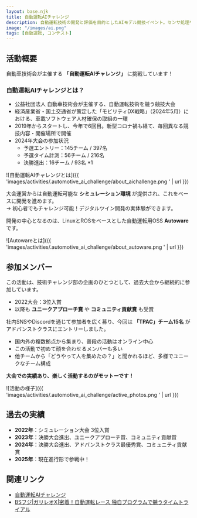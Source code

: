 ```yaml
---
layout: base.njk
title: 自動運転AIチャレンジ
description: 自動運転技術の開発と評価を目的としたAIモデル競技イベント。センサ処理や経路計画をチームで実装し、自律走行の精度と速度を競います。
image: "/images/ai.png"
tags: [自動運転, コンテスト]
---
```


## 活動概要

自動車技術会が主催する **「自動運転AIチャレンジ」** に挑戦しています！

### 自動運転AIチャレンジとは？
- 公益社団法人 自動車技術会が主催する、自動運転技術を競う競技大会  
- 経済産業省・国土交通省が策定した「モビリティDX戦略」（2024年5月）における、車載ソフトウェア人材確保の取組の一環  
- 2019年からスタートし、今年で6回目。新型コロナ禍も経て、毎回異なる競技内容・開催場所で開催  
- 2024年大会の参加状況  
  - 予選エントリー：145チーム / 397名  
  - 予選タイム計測：56チーム / 216名  
  - 決勝進出：16チーム / 93名 *1  

![自動運転AIチャレンジとは]({{ 'images/activities/.automotive_ai_challenge/about_aichallenge.png ' | url }})

大会運営からは自動運転可能な **シミュレーション環境** が提供され、これをベースに開発を進めます。  
→ 初心者でもチャレンジ可能！デジタルツイン開発の実体験ができます。  

開発の中心となるのは、LinuxとROSをベースとした自動運転用OSS **Autoware** です。

![Autowareとは]({{ 'images/activities/.automotive_ai_challenge/about_autoware.png ' | url }})

## 参加メンバー

この活動は、技術チャレンジ部の企画のひとつとして、過去大会から継続的に参加しています。  

- 2022大会：3位入賞  
- 以降も **ユニークアプローチ賞** や **コミュニティ貢献賞** も受賞  

社内SNSやDiscordを通じて参加者を広く募り、今回は **「TPAC」チーム15名** がアドバンストクラスにエントリーしました。  

- 国内外の複数拠点から集まり、普段の活動はオンライン中心  
- この活動で初めて顔を合わせるメンバーも多い  
- 他チームから「どうやって人を集めたの？」と聞かれるほど、多様でユニークなチーム構成  

**大会での実績あり、楽しく活動するのがモットーです！**

![活動の様子]({{ 'images/activities/.automotive_ai_challenge/active_photos.png ' | url }})

## 過去の実績

- **2022年**：シミュレーション大会 3位入賞  
- **2023年**：決勝大会進出、ユニークアプローチ賞、コミュニティ貢献賞  
- **2024年**：決勝大会進出、アドバンストクラス最優秀賞、コミュニティ貢献賞  
- **2025年**：現在進行形で参戦中！

## 関連リンク

- [自動運転AIチャレンジ](https://www.jsae.or.jp/jaaic2025/)
- [BSフジ|ガリレオX|密着！自動運転レース 独自プログラムで競うタイムトライアル](https://www.web-wac.co.jp/program/galileo_x/gx327)
